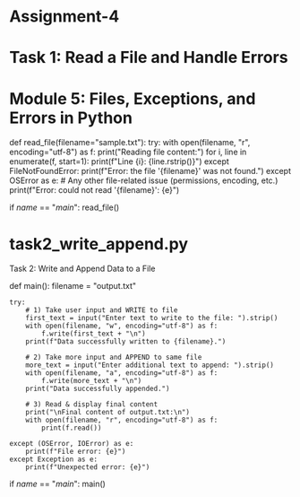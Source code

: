 # Assignment-4
# Task 1: Read a File and Handle Errors
# Module 5: Files, Exceptions, and Errors in Python

def read_file(filename="sample.txt"):
    try:
        with open(filename, "r", encoding="utf-8") as f:
            print("Reading file content:")
            for i, line in enumerate(f, start=1):
                print(f"Line {i}: {line.rstrip()}")
    except FileNotFoundError:
        print(f"Error: the file '{filename}' was not found.")
    except OSError as e:
        # Any other file-related issue (permissions, encoding, etc.)
        print(f"Error: could not read '{filename}': {e}")

if _name_ == "_main_":
    read_file()

# task2_write_append.py
 Task 2: Write and Append Data to a File

def main():
    filename = "output.txt"

    try:
        # 1) Take user input and WRITE to file
        first_text = input("Enter text to write to the file: ").strip()
        with open(filename, "w", encoding="utf-8") as f:
            f.write(first_text + "\n")
        print(f"Data successfully written to {filename}.")

        # 2) Take more input and APPEND to same file
        more_text = input("Enter additional text to append: ").strip()
        with open(filename, "a", encoding="utf-8") as f:
            f.write(more_text + "\n")
        print("Data successfully appended.")

        # 3) Read & display final content
        print("\nFinal content of output.txt:\n")
        with open(filename, "r", encoding="utf-8") as f:
            print(f.read())

    except (OSError, IOError) as e:
        print(f"File error: {e}")
    except Exception as e:
        print(f"Unexpected error: {e}")

if _name_ == "_main_":
    main()
